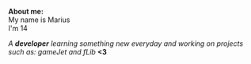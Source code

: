 **About me:**<br/>
My name is Marius<br/>
I'm 14<br/>

*A **developer** learning something new everyday and working on projects such as: gameJet and fLib*
**<3**

